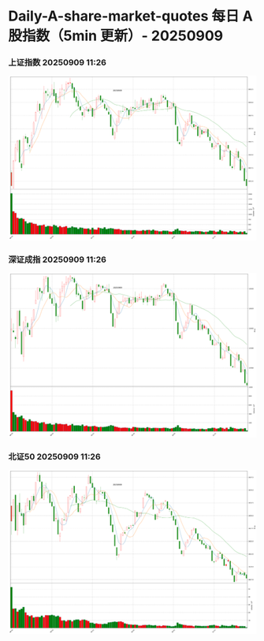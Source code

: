 
# Daily-A-share-market-quotes 每日 A 股指数（5min 更新）- 20250909

### 上证指数 20250909 11:26
![](./fig/2025/9/20250909-sh000001.png)

### 深证成指 20250909 11:26
![](./fig/2025/9/20250909-sz399001.png)

### 北证50 20250909 11:26
![](./fig/2025/9/20250909-bj899050.png)
